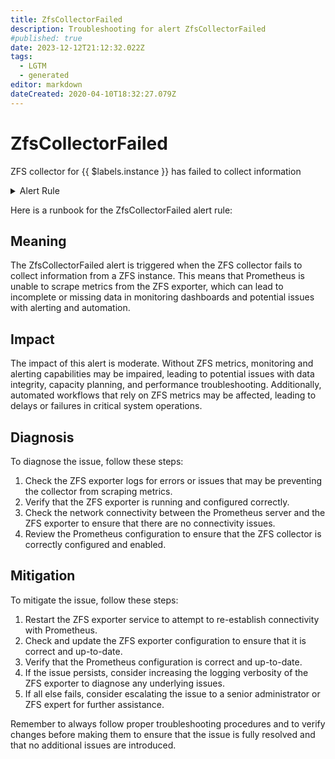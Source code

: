 ```yaml
---
title: ZfsCollectorFailed
description: Troubleshooting for alert ZfsCollectorFailed
#published: true
date: 2023-12-12T21:12:32.022Z
tags: 
  - LGTM
  - generated
editor: markdown
dateCreated: 2020-04-10T18:32:27.079Z
---
```


# ZfsCollectorFailed

ZFS collector for {{ $labels.instance }} has failed to collect information

<details>
  <summary>Alert Rule</summary>

{{% rule "zfs/zfs_exporter.yml" "ZfsCollectorFailed" %}}

{{% comment %}}

```yaml
alert: ZfsCollectorFailed
expr: zfs_scrape_collector_success != 1
for: 0m
labels:
    severity: warning
annotations:
    summary: ZFS collector failed (instance {{ $labels.instance }})
    description: |-
        ZFS collector for {{ $labels.instance }} has failed to collect information
          VALUE = {{ $value }}
          LABELS = {{ $labels }}
    runbook: https://github.com/srerun/prometheus-alerts/blob/main/content/runbooks/zfs_exporter/ZfsCollectorFailed.md

```

{{% /comment %}}

</details>


Here is a runbook for the ZfsCollectorFailed alert rule:

## Meaning

The ZfsCollectorFailed alert is triggered when the ZFS collector fails to collect information from a ZFS instance. This means that Prometheus is unable to scrape metrics from the ZFS exporter, which can lead to incomplete or missing data in monitoring dashboards and potential issues with alerting and automation.

## Impact

The impact of this alert is moderate. Without ZFS metrics, monitoring and alerting capabilities may be impaired, leading to potential issues with data integrity, capacity planning, and performance troubleshooting. Additionally, automated workflows that rely on ZFS metrics may be affected, leading to delays or failures in critical system operations.

## Diagnosis

To diagnose the issue, follow these steps:

1. Check the ZFS exporter logs for errors or issues that may be preventing the collector from scraping metrics.
2. Verify that the ZFS exporter is running and configured correctly.
3. Check the network connectivity between the Prometheus server and the ZFS exporter to ensure that there are no connectivity issues.
4. Review the Prometheus configuration to ensure that the ZFS collector is correctly configured and enabled.

## Mitigation

To mitigate the issue, follow these steps:

1. Restart the ZFS exporter service to attempt to re-establish connectivity with Prometheus.
2. Check and update the ZFS exporter configuration to ensure that it is correct and up-to-date.
3. Verify that the Prometheus configuration is correct and up-to-date.
4. If the issue persists, consider increasing the logging verbosity of the ZFS exporter to diagnose any underlying issues.
5. If all else fails, consider escalating the issue to a senior administrator or ZFS expert for further assistance.

Remember to always follow proper troubleshooting procedures and to verify changes before making them to ensure that the issue is fully resolved and that no additional issues are introduced.